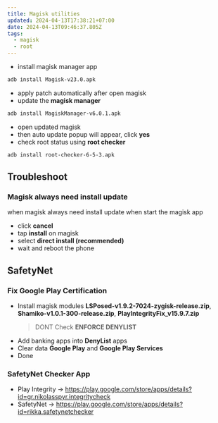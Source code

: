 ```yaml
---
title: Magisk utilities
updated: 2024-04-13T17:38:21+07:00
date: 2024-04-13T09:46:37.805Z
tags:
  - magisk
  - root
---
```


- install magisk manager app

```bash
adb install Magisk-v23.0.apk
```

- apply patch automatically after open magisk
- update the **magisk manager**

```bash
adb install MagiskManager-v6.0.1.apk
```

- open updated magisk
- then auto update popup will appear, click **yes**
- check root status using **root checker**

```bash
adb install root-checker-6-5-3.apk
```

## Troubleshoot

### Magisk always need install update

when magisk always need install update when start the magisk app

- click **cancel**
- tap **install** on magisk
- select **direct install (recommended)**
- wait and reboot the phone

## SafetyNet

### Fix Google Play Certification

- Install magisk modules **LSPosed-v1.9.2-7024-zygisk-release.zip**, **Shamiko-v1.0.1-300-release.zip**, **PlayIntegrityFix_v15.9.7.zip**
  > DONT Check **ENFORCE DENYLIST**
- Add banking apps into **DenyList** apps
- Clear data **Google Play** and **Google Play Services**
- Done

### SafetyNet Checker App

-  Play Integrity -> https://play.google.com/store/apps/details?id=gr.nikolasspyr.integritycheck
-  SafetyNet -> https://play.google.com/store/apps/details?id=rikka.safetynetchecker
